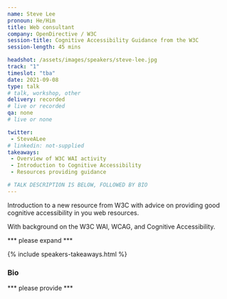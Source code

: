 ```yaml
---
name: Steve Lee
pronoun: He/Him
title: Web consultant
company: OpenDirective / W3C
session-title: Cognitive Accessibility Guidance from the W3C
session-length: 45 mins

headshot: /assets/images/speakers/steve-lee.jpg
track: "1"
timeslot: "tba"
date: 2021-09-08
type: talk
# talk, workshop, other
delivery: recorded
# live or recorded
qa: none
# live or none

twitter:
 - SteveALee
# linkedin: not-supplied
takeaways:
 - Overview of W3C WAI activity
 - Introduction to Cognitive Accessibility
 - Resources providing guidance

# TALK DESCRIPTION IS BELOW, FOLLOWED BY BIO
---
```


Introduction to a new resource from W3C with advice on providing good cognitive accessibility in you web resources. 

With background on the W3C WAI, WCAG, and Cognitive Accessibility.

*** please expand ***

{% include speakers-takeaways.html %}

<h3>Bio</h3>

*** please provide ***